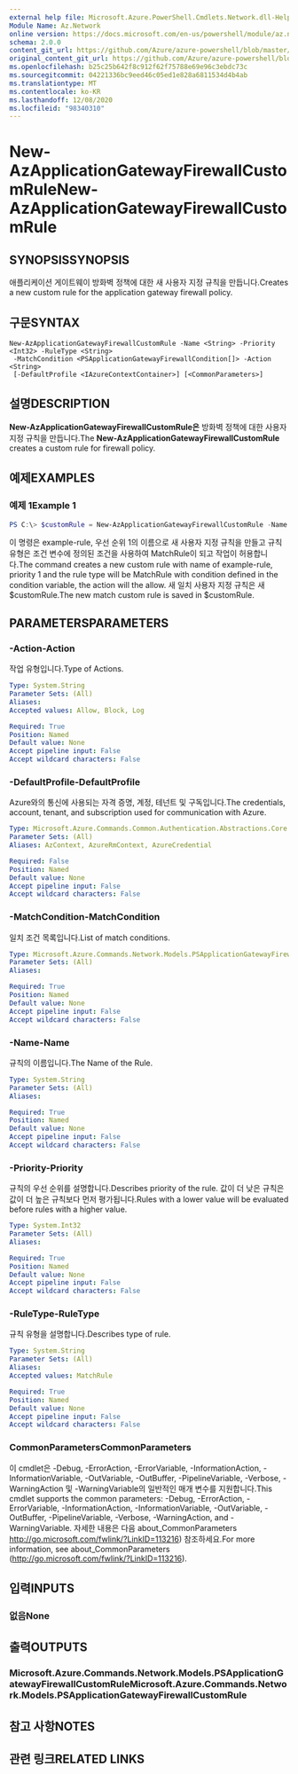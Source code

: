 ```yaml
---
external help file: Microsoft.Azure.PowerShell.Cmdlets.Network.dll-Help.xml
Module Name: Az.Network
online version: https://docs.microsoft.com/en-us/powershell/module/az.network/new-azapplicationgatewayfirewallcustomrule
schema: 2.0.0
content_git_url: https://github.com/Azure/azure-powershell/blob/master/src/Network/Network/help/New-AzApplicationGatewayFirewallCustomRule.md
original_content_git_url: https://github.com/Azure/azure-powershell/blob/master/src/Network/Network/help/New-AzApplicationGatewayFirewallCustomRule.md
ms.openlocfilehash: b25c25b642f8c912f62f75788e69e96c3ebdc73c
ms.sourcegitcommit: 04221336bc9eed46c05ed1e828a6811534d4b4ab
ms.translationtype: MT
ms.contentlocale: ko-KR
ms.lasthandoff: 12/08/2020
ms.locfileid: "98340310"
---
```

# <span data-ttu-id="f3ea5-101">New-AzApplicationGatewayFirewallCustomRule</span><span class="sxs-lookup"><span data-stu-id="f3ea5-101">New-AzApplicationGatewayFirewallCustomRule</span></span>

## <span data-ttu-id="f3ea5-102">SYNOPSIS</span><span class="sxs-lookup"><span data-stu-id="f3ea5-102">SYNOPSIS</span></span>
<span data-ttu-id="f3ea5-103">애플리케이션 게이트웨이 방화벽 정책에 대한 새 사용자 지정 규칙을 만듭니다.</span><span class="sxs-lookup"><span data-stu-id="f3ea5-103">Creates a new custom rule for the application gateway firewall policy.</span></span>

## <span data-ttu-id="f3ea5-104">구문</span><span class="sxs-lookup"><span data-stu-id="f3ea5-104">SYNTAX</span></span>

```
New-AzApplicationGatewayFirewallCustomRule -Name <String> -Priority <Int32> -RuleType <String>
 -MatchCondition <PSApplicationGatewayFirewallCondition[]> -Action <String>
 [-DefaultProfile <IAzureContextContainer>] [<CommonParameters>]
```

## <span data-ttu-id="f3ea5-105">설명</span><span class="sxs-lookup"><span data-stu-id="f3ea5-105">DESCRIPTION</span></span>
<span data-ttu-id="f3ea5-106">**New-AzApplicationGatewayFirewallCustomRule은** 방화벽 정책에 대한 사용자 지정 규칙을 만듭니다.</span><span class="sxs-lookup"><span data-stu-id="f3ea5-106">The **New-AzApplicationGatewayFirewallCustomRule** creates a custom rule for firewall policy.</span></span>

## <span data-ttu-id="f3ea5-107">예제</span><span class="sxs-lookup"><span data-stu-id="f3ea5-107">EXAMPLES</span></span>

### <span data-ttu-id="f3ea5-108">예제 1</span><span class="sxs-lookup"><span data-stu-id="f3ea5-108">Example 1</span></span>
```powershell
PS C:\> $customRule = New-AzApplicationGatewayFirewallCustomRule -Name example-rule -Priority 1 -RuleType MatchRule -MatchCondition $condtion -Action Allow
```

<span data-ttu-id="f3ea5-109">이 명령은 example-rule, 우선 순위 1의 이름으로 새 사용자 지정 규칙을 만들고 규칙 유형은 조건 변수에 정의된 조건을 사용하여 MatchRule이 되고 작업이 허용합니다.</span><span class="sxs-lookup"><span data-stu-id="f3ea5-109">The command creates a new custom rule with name of example-rule, priority 1 and the rule type will be MatchRule with condition defined in the condition variable, the action will the allow.</span></span> <span data-ttu-id="f3ea5-110">새 일치 사용자 지정 규칙은 새 $customRule.</span><span class="sxs-lookup"><span data-stu-id="f3ea5-110">The new match custom rule is saved in $customRule.</span></span>

## <span data-ttu-id="f3ea5-111">PARAMETERS</span><span class="sxs-lookup"><span data-stu-id="f3ea5-111">PARAMETERS</span></span>

### <span data-ttu-id="f3ea5-112">-Action</span><span class="sxs-lookup"><span data-stu-id="f3ea5-112">-Action</span></span>
<span data-ttu-id="f3ea5-113">작업 유형입니다.</span><span class="sxs-lookup"><span data-stu-id="f3ea5-113">Type of Actions.</span></span>

```yaml
Type: System.String
Parameter Sets: (All)
Aliases:
Accepted values: Allow, Block, Log

Required: True
Position: Named
Default value: None
Accept pipeline input: False
Accept wildcard characters: False
```

### <span data-ttu-id="f3ea5-114">-DefaultProfile</span><span class="sxs-lookup"><span data-stu-id="f3ea5-114">-DefaultProfile</span></span>
<span data-ttu-id="f3ea5-115">Azure와의 통신에 사용되는 자격 증명, 계정, 테넌트 및 구독입니다.</span><span class="sxs-lookup"><span data-stu-id="f3ea5-115">The credentials, account, tenant, and subscription used for communication with Azure.</span></span>

```yaml
Type: Microsoft.Azure.Commands.Common.Authentication.Abstractions.Core.IAzureContextContainer
Parameter Sets: (All)
Aliases: AzContext, AzureRmContext, AzureCredential

Required: False
Position: Named
Default value: None
Accept pipeline input: False
Accept wildcard characters: False
```

### <span data-ttu-id="f3ea5-116">-MatchCondition</span><span class="sxs-lookup"><span data-stu-id="f3ea5-116">-MatchCondition</span></span>
<span data-ttu-id="f3ea5-117">일치 조건 목록입니다.</span><span class="sxs-lookup"><span data-stu-id="f3ea5-117">List of match conditions.</span></span>

```yaml
Type: Microsoft.Azure.Commands.Network.Models.PSApplicationGatewayFirewallCondition[]
Parameter Sets: (All)
Aliases:

Required: True
Position: Named
Default value: None
Accept pipeline input: False
Accept wildcard characters: False
```

### <span data-ttu-id="f3ea5-118">-Name</span><span class="sxs-lookup"><span data-stu-id="f3ea5-118">-Name</span></span>
<span data-ttu-id="f3ea5-119">규칙의 이름입니다.</span><span class="sxs-lookup"><span data-stu-id="f3ea5-119">The Name of the Rule.</span></span>

```yaml
Type: System.String
Parameter Sets: (All)
Aliases:

Required: True
Position: Named
Default value: None
Accept pipeline input: False
Accept wildcard characters: False
```

### <span data-ttu-id="f3ea5-120">-Priority</span><span class="sxs-lookup"><span data-stu-id="f3ea5-120">-Priority</span></span>
<span data-ttu-id="f3ea5-121">규칙의 우선 순위를 설명합니다.</span><span class="sxs-lookup"><span data-stu-id="f3ea5-121">Describes priority of the rule.</span></span>
<span data-ttu-id="f3ea5-122">값이 더 낮은 규칙은 값이 더 높은 규칙보다 먼저 평가됩니다.</span><span class="sxs-lookup"><span data-stu-id="f3ea5-122">Rules with a lower value will be evaluated before rules with a higher value.</span></span>

```yaml
Type: System.Int32
Parameter Sets: (All)
Aliases:

Required: True
Position: Named
Default value: None
Accept pipeline input: False
Accept wildcard characters: False
```

### <span data-ttu-id="f3ea5-123">-RuleType</span><span class="sxs-lookup"><span data-stu-id="f3ea5-123">-RuleType</span></span>
<span data-ttu-id="f3ea5-124">규칙 유형을 설명합니다.</span><span class="sxs-lookup"><span data-stu-id="f3ea5-124">Describes type of rule.</span></span>

```yaml
Type: System.String
Parameter Sets: (All)
Aliases:
Accepted values: MatchRule

Required: True
Position: Named
Default value: None
Accept pipeline input: False
Accept wildcard characters: False
```

### <span data-ttu-id="f3ea5-125">CommonParameters</span><span class="sxs-lookup"><span data-stu-id="f3ea5-125">CommonParameters</span></span>
<span data-ttu-id="f3ea5-126">이 cmdlet은 -Debug, -ErrorAction, -ErrorVariable, -InformationAction, -InformationVariable, -OutVariable, -OutBuffer, -PipelineVariable, -Verbose, -WarningAction 및 -WarningVariable의 일반적인 매개 변수를 지원합니다.</span><span class="sxs-lookup"><span data-stu-id="f3ea5-126">This cmdlet supports the common parameters: -Debug, -ErrorAction, -ErrorVariable, -InformationAction, -InformationVariable, -OutVariable, -OutBuffer, -PipelineVariable, -Verbose, -WarningAction, and -WarningVariable.</span></span> <span data-ttu-id="f3ea5-127">자세한 내용은 다음 about_CommonParameters http://go.microsoft.com/fwlink/?LinkID=113216) 참조하세요.</span><span class="sxs-lookup"><span data-stu-id="f3ea5-127">For more information, see about_CommonParameters (http://go.microsoft.com/fwlink/?LinkID=113216).</span></span>

## <span data-ttu-id="f3ea5-128">입력</span><span class="sxs-lookup"><span data-stu-id="f3ea5-128">INPUTS</span></span>

### <span data-ttu-id="f3ea5-129">없음</span><span class="sxs-lookup"><span data-stu-id="f3ea5-129">None</span></span>

## <span data-ttu-id="f3ea5-130">출력</span><span class="sxs-lookup"><span data-stu-id="f3ea5-130">OUTPUTS</span></span>

### <span data-ttu-id="f3ea5-131">Microsoft.Azure.Commands.Network.Models.PSApplicationGatewayFirewallCustomRule</span><span class="sxs-lookup"><span data-stu-id="f3ea5-131">Microsoft.Azure.Commands.Network.Models.PSApplicationGatewayFirewallCustomRule</span></span>

## <span data-ttu-id="f3ea5-132">참고 사항</span><span class="sxs-lookup"><span data-stu-id="f3ea5-132">NOTES</span></span>

## <span data-ttu-id="f3ea5-133">관련 링크</span><span class="sxs-lookup"><span data-stu-id="f3ea5-133">RELATED LINKS</span></span>
